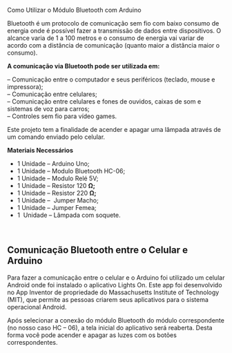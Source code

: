 <p>Como Utilizar o M&oacute;dulo Bluetooth com Arduino</p>
<p>Bluetooth &eacute; um protocolo de comunica&ccedil;&atilde;o sem fio com baixo consumo de energia onde &eacute; poss&iacute;vel fazer a transmiss&atilde;o de dados entre dispositivos. O alcance varia de 1 a 100 metros e o consumo de energia vai variar de acordo com a dist&acirc;ncia de comunica&ccedil;&atilde;o (quanto maior a dist&acirc;ncia maior o consumo).</p>
<p><strong>A comunica&ccedil;&atilde;o via Bluetooth pode ser utilizada em:</strong></p>
<p>&ndash; Comunica&ccedil;&atilde;o entre o computador e seus perif&eacute;ricos (teclado, mouse e impressora);<br />&ndash; Comunica&ccedil;&atilde;o entre celulares;<br />&ndash; Comunica&ccedil;&atilde;o entre celulares e fones de ouvidos, caixas de som e sistemas de voz para carros;<br />&ndash; Controles sem fio para v&iacute;deo games.</p>
<p>Este projeto tem a finalidade de acender e apagar uma l&acirc;mpada atrav&eacute;s de um comando enviado pelo celular.</p>
<p><strong>Materiais Necess&aacute;rios</strong></p>
<ul>
<li>1 Unidade &ndash; Arduino Uno;</li>
<li>1 Unidade &ndash; Modulo Bluetooth HC-06;</li>
<li>1 Unidade &ndash; Modulo Rel&eacute; 5V;</li>
<li>1 Unidade&nbsp;&ndash; Resistor 120&nbsp;<strong>&Omega;;</strong></li>
<li>1 Unidade&nbsp;&ndash; Resistor 220&nbsp;<strong>&Omega;;</strong></li>
<li>1 Unidade &ndash;&nbsp; Jumper Macho;</li>
<li>1 Unidade &ndash; Jumper Femea;</li>
<li>1&nbsp; Unidade &ndash; L&acirc;mpada com soquete.</li>
</ul>
<p>&nbsp;</p>
<h2>Comunica&ccedil;&atilde;o Bluetooth entre o Celular e Arduino</h2>
<p>Para fazer a comunica&ccedil;&atilde;o entre o celular e o Arduino foi utilizado um celular Android onde foi instalado o aplicativo Lights On. Este app foi desenvolvido no App Inventor de propriedade do Massachusetts Institute of Technology (MIT), que permite as pessoas criarem seus aplicativos para o sistema operacional Android.</p>
<p>Ap&oacute;s selecionar a conex&atilde;o do m&oacute;dulo Bluetooth do m&oacute;dulo correspondente (no nosso caso HC &ndash; 06), a tela inicial do aplicativo ser&aacute; reaberta. Desta forma voc&ecirc; pode acender e apagar as luzes com os bot&otilde;es correspondentes.</p>
